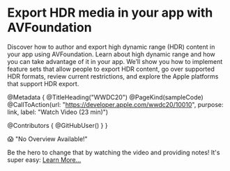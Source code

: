 # Export HDR media in your app with AVFoundation

Discover how to author and export high dynamic range (HDR) content in your app using AVFoundation. Learn about high dynamic range and how you can take advantage of it in your app. We’ll show you how to implement feature sets that allow people to export HDR content, go over supported HDR formats, review current restrictions, and explore the Apple platforms that support HDR export.

@Metadata {
   @TitleHeading("WWDC20")
   @PageKind(sampleCode)
   @CallToAction(url: "https://developer.apple.com/wwdc20/10010", purpose: link, label: "Watch Video (23 min)")

   @Contributors {
      @GitHubUser(<replace this with your GitHub handle>)
   }
}

😱 "No Overview Available!"

Be the hero to change that by watching the video and providing notes! It's super easy:
 [Learn More…](https://wwdcnotes.github.io/WWDCNotes/documentation/wwdcnotes/contributing)
